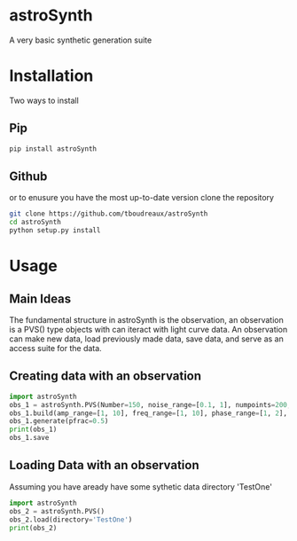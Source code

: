 # astroSynth
A very basic synthetic generation suite

# Installation
Two ways to install

## Pip
```bash
pip install astroSynth
```
## Github
or to enusure you have the most up-to-date version clone the repository
```bash
git clone https://github.com/tboudreaux/astroSynth
cd astroSynth
python setup.py install
```

# Usage
## Main Ideas
The fundamental structure in astroSynth is the observation, an observation is a PVS() type objects with can iteract with light curve data. An observation can make new data, load previously made data, save data, and serve as an access suite for the data.
## Creating data with an observation
```python
import astroSynth
obs_1 = astroSynth.PVS(Number=150, noise_range=[0.1, 1], numpoints=200, name='TestOne')
obs_1.build(amp_range=[1, 10], freq_range=[1, 10], phase_range=[1, 2], L_range=[1, 3])
obs_1.generate(pfrac=0.5)
print(obs_1)
obs_1.save
```
## Loading Data with an observation
Assuming you have aready have some sythetic data directory 'TestOne\'
```python
import astroSynth
obs_2 = astroSynth.PVS()
obs_2.load(directory='TestOne')
print(obs_2)
```
